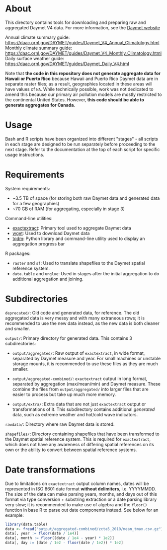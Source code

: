 # About

This directory contains tools for downloading and preparing raw and aggregated
Daymet V4 data. For more information, see the
[Daymet website](https://daac.ornl.gov/cgi-bin/dataset_lister.pl?p=32)

Annual climate summary guide: https://daac.ornl.gov/DAYMET/guides/Daymet_V4_Annual_Climatology.html
Monthly climate summary guide: https://daac.ornl.gov/DAYMET/guides/Daymet_V4_Monthly_Climatology.html
Daily surface weather guide: https://daac.ornl.gov/DAYMET/guides/Daymet_Daily_V4.html

Note that **the code in this repository does not generate aggregate data for
Hawaii or Puerto Rico** because Hawaii and Puerto Rico Daymet data are in
separate raster files; as a result, geographies located in these areas will have
values of `NA`. While technically possible, work was not dedicated to amend this
because our primary air pollution models are mostly restricted to the
continental United States. However, **this code should be able to generate
aggregates for Canada**.

# Usage

Bash and R scripts have been organized into different "stages" - all scripts in
each stage are designed to be run separately before proceeding to the next
stage. Refer to the documentation at the top of each script for specific usage
instructions.

# Requirements

System requirements:

* ~3.5 TB of space (for storing both raw Daymet data and generated data for a
  few geographies)
* ~70 GB of RAM (for aggregating, especially in stage 3)

Command-line utilities:

* [exactextract](https://github.com/isciences/exactextract): Primary tool used
  to aggregate Daymet data
* [wget](https://www.gnu.org/software/wget/): Used to download Daymet data
* [tqdm](https://github.com/tqdm/tqdm): Python library and command-line utility
  used to display an aggregation progress bar

R packages:

* `raster` and `sf`: Used to translate shapefiles to the Daymet spatial
  reference system.
* `data.table` and `unglue`: Used in stages after the initial aggregation to do
  additional aggregation and joining.

# Subdirectories

`deprecated/`: Old code and generated data, for reference. The old aggregated
data is very messy and with many extraneous rows; it is recommended to use the
new data instead, as the new data is both cleaner and smaller.

`output/`: Primary directory for generated data. This contains 3 subdirectories:

* `output/aggregated/`: Raw output of `exactextract`, in wide format, separated
  by Daymet measure and year. For small machines or unstable storage mounts, it
  is recommended to use these files as they are much smaller.

* `output/aggregated-combined/`: `exactextract` output in long format, separated
  by aggregation (max/mean/min) and Daymet measure. These combine the files from
  `output/aggregated/` into larger files that are easier to process but take up
  much more memory.

* `output/extra/`: Extra data that are not just `exactextract` output or
  transformations of it. This subdirectory contains additional *generated* data,
  such as extreme weather and hot/cold wave indicators.

`rawdata/`: Directory where raw Daymet data is stored.

`shapefiles/`: Directory containing shapefiles that have been transformed to the
Daymet spatial reference system. This is required for `exactextract`, which does
not have any awareness of differing spatial references on its own or the ability
to convert between spatial reference systems.

# Date transformations

Due to limitations on `exactextract` output column names, dates will be
represented in ISO 8601 date format **without delimiters**, i.e. YYYYMMDD. The
size of the data can make parsing years, months, and days out of this format via
type conversion + substring extraction or a date parsing library very slow; it
is recommended to make use of algebra and the `floor()` function in base R to
parse out date components instead. See below for an example:

```r
library(data.table)
data <- fread("output/aggregated-combined/zcta5_2010/mean_tmax.csv.gz")
data[, year := floor(date / 1e4)]
data[, month := floor((date / 1e4 - year) * 1e2)]
data[, day := (date / 1e2 - floor(date / 1e2)) * 1e2]
```